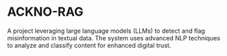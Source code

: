 # ACKNO-RAG
A project leveraging large language models (LLMs) to detect and flag misinformation in textual data. The system uses advanced NLP techniques to analyze and classify content for enhanced digital trust.
